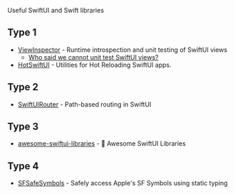 Useful SwiftUI and Swift libraries

## Type 1
- [ViewInspector](https://github.com/nalexn/ViewInspector) - Runtime introspection and unit testing of SwiftUI views
    - [Who said we cannot unit test SwiftUI views?](https://nalexn.github.io/swiftui-unit-testing/)
- [HotSwiftUI](https://github.com/johnno1962/HotSwiftUI) - Utilities for Hot Reloading SwiftUI apps.

## Type 2
- [SwiftUIRouter](https://github.com/frzi/SwiftUIRouter) - Path-based routing in SwiftUI


## Type 3
- [awesome-swiftui-libraries](https://github.com/Toni77777/awesome-swiftui-libraries) - 🚀 Awesome SwiftUI Libraries

## Type 4
- [SFSafeSymbols](https://github.com/SFSafeSymbols/SFSafeSymbols) - Safely access Apple's SF Symbols using static typing
